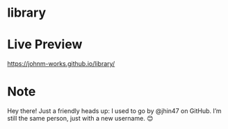 # library

# Live Preview

https://johnm-works.github.io/library/

# Note

Hey there! Just a friendly heads up: I used to go by @jhin47 on GitHub. I’m still the same person, just with a new username. 😊
